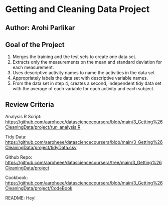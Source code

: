 # Getting and Cleaning Data Project

## Author: Arohi Parlikar


## Goal of the Project

 1. Merges the training and the test sets to create one data set.
 2. Extracts only the measurements on the mean and standard deviation for each measurement.
 3. Uses descriptive activity names to name the activities in the data set
 4. Appropriately labels the data set with descriptive variable names.
 5. From the data set in step 4, creates a second, independent tidy data set with the average of each variable for each activity and each subject.


## Review Criteria

  Analysis R Script: https://github.com/aaroheee/datasciencecoursera/blob/main/3_Getting%26CleaningData/project/run_analysis.R
  
  Tidy Data: https://github.com/aaroheee/datasciencecoursera/blob/main/3_Getting%26CleaningData/project/tidyData.csv
  
  Github Repo: https://github.com/aaroheee/datasciencecoursera/tree/main/3_Getting%26CleaningData/project
  
  Cookbook: https://github.com/aaroheee/datasciencecoursera/blob/main/3_Getting%26CleaningData/project/CodeBook
  
  README: Hey!

